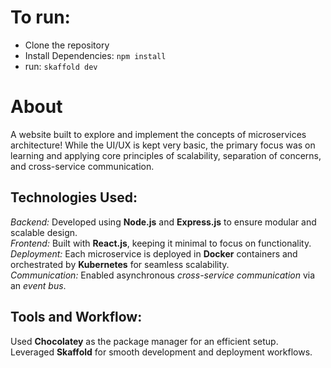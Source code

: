 # To run:
- Clone the repository
- Install Dependencies: ```npm install```
- run: ```skaffold dev```

# About

A website built to explore and implement the concepts of microservices architecture! While the UI/UX is kept very basic, the primary focus was on learning and applying core principles of scalability, separation of concerns, and cross-service communication.

## Technologies Used:

*Backend:* Developed using **Node.js** and **Express.js** to ensure modular and scalable design.<br>
*Frontend:* Built with **React.js**, keeping it minimal to focus on functionality.<br>
*Deployment:* Each microservice is deployed in **Docker** containers and orchestrated by **Kubernetes** for seamless scalability.<br>
*Communication:* Enabled asynchronous *cross-service communication* via an *event bus*.<br>

## Tools and Workflow:

Used **Chocolatey** as the package manager for an efficient setup.<br>
Leveraged **Skaffold** for smooth development and deployment workflows.<br>
